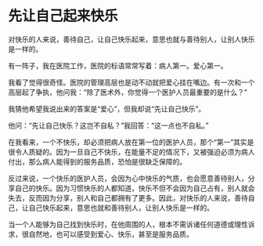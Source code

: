 # 先让自己起来快乐

对快乐的人来说，善待自己，让自己快乐起来，意思也就与善待别人，让别人快乐是一样的。 

有一阵子，我在医院工作，医院的标语常常写着：病人第一。爱心第一。 

我看了觉得很奇怪。医院的管理高层也是动不动就把爱心挂在嘴边。有一次和一个高层起了争执，他问我：“除了医术外，你觉得一个医护人员最重要的是什么？” 

我猜他希望我说出来的答案是“爱心”，但我却说“先让自己快乐”。 

他问：“先让自己快乐？这岂不自私？”我回答：“这一点也不自私。” 

在我看来，一个不快乐，却必须把病人放在第一位的医护人员，那个“第一”其实是很令人质疑的。因为一旦自己不快乐，在能量不足的情况下，又被强迫必须为病人付出，那么病人能得到的服务品质，恐怕是很缺乏保障的。 

反过来说，一个快乐的医护人员，会因为心中快乐的气质，也会愿意善待别人，分享自己的快乐。因为习惯快乐的人都知道，快乐不但不会因为自己占有，别人就会失去，反而因为分享，别人和自己都拥有了更多。因此，对快乐的人来说，善待自己，让自己快乐起来，意思也就和善待别人，让别人快乐是一样的。 

当一个人能够为自己找到快乐时，在他周围的人，根本不需诉诸任何道德或理性诉求，很自然地，也可以感受到爱心、快乐，甚至是服务品质。